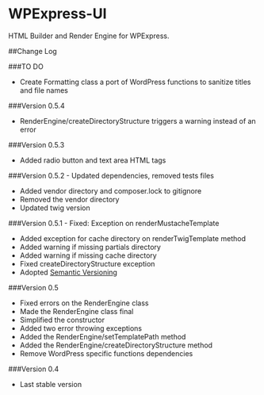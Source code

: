 # WPExpress-UI

HTML Builder and Render Engine for WPExpress.
 

##Change Log


###TO DO


- Create Formatting class a port of WordPress functions to sanitize titles and file names


###Version 0.5.4 

- RenderEngine/createDirectoryStructure triggers a warning instead of an error 

###Version 0.5.3

- Added radio button and text area HTML tags


###Version 0.5.2 - Updated dependencies, removed tests files

- Added vendor directory and composer.lock to gitignore
- Removed the vendor directory
- Updated twig version


###Version 0.5.1 - Fixed: Exception on renderMustacheTemplate

- Added exception for cache directory on renderTwigTemplate method
- Added warning if missing partials directory
- Added warning if missing cache directory
- Fixed createDirectoryStructure exception
- Adopted [Semantic Versioning](http://semver.org)


###Version 0.5

- Fixed errors on the RenderEngine class
- Made the RenderEngine class final
- Simplified the constructor
- Added two error throwing exceptions
- Added the RenderEngine/setTemplatePath method 
- Added the RenderEngine/createDirectoryStructure method
- Remove WordPress specific functions dependencies

###Version 0.4

- Last stable version